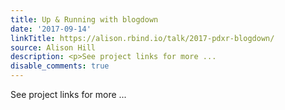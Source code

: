 ```yaml
---
title: Up & Running with blogdown
date: '2017-09-14'
linkTitle: https://alison.rbind.io/talk/2017-pdxr-blogdown/
source: Alison Hill
description: <p>See project links for more ...
disable_comments: true
---
```

<p>See project links for more ...